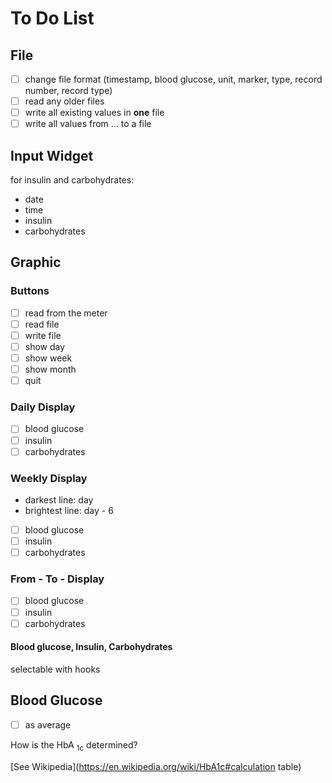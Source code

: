 # To Do List

## File
- [ ] change file format (timestamp, blood glucose, unit, marker, type, record number, record type)
- [ ] read any older files
- [ ] write all existing values ​​in **one** file
- [ ] write all values ​​from ... to a file

## Input Widget
for insulin and carbohydrates:
- date
- time
- insulin
- carbohydrates

## Graphic
### Buttons
- [ ] read from the meter
- [ ] read file
- [ ] write file
- [ ] show day
- [ ] show week
- [ ] show month
- [ ] quit

### Daily Display
- [ ] blood glucose
- [ ] insulin
- [ ] carbohydrates

### Weekly Display
- darkest line: day
- brightest line: day - 6


- [ ] blood glucose
- [ ] insulin
- [ ] carbohydrates

### From - To - Display
- [ ] blood glucose
- [ ] insulin
- [ ] carbohydrates

#### Blood glucose, Insulin, Carbohydrates
selectable with hooks

## Blood Glucose
- [ ] as average

How is the HbA <sub>1c</sub> determined?

[See Wikipedia](https://en.wikipedia.org/wiki/HbA1c#calculation table)
